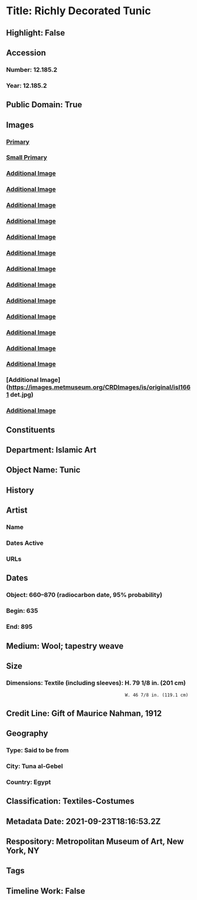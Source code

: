 # Title: Richly Decorated Tunic
## Highlight: False
## Accession
### Number: 12.185.2
### Year: 12.185.2
## Public Domain: True
## Images
### [Primary](https://images.metmuseum.org/CRDImages/is/original/TP278.jpg)
### [Small Primary](https://images.metmuseum.org/CRDImages/is/web-large/TP278.jpg)
### [Additional Image](https://images.metmuseum.org/CRDImages/is/original/RT62.jpg)
### [Additional Image](https://images.metmuseum.org/CRDImages/is/original/33577.jpg)
### [Additional Image](https://images.metmuseum.org/CRDImages/is/original/73101.jpg)
### [Additional Image](https://images.metmuseum.org/CRDImages/is/original/DT207674.jpg)
### [Additional Image](https://images.metmuseum.org/CRDImages/is/original/DP244364.jpg)
### [Additional Image](https://images.metmuseum.org/CRDImages/is/original/DP244368.jpg)
### [Additional Image](https://images.metmuseum.org/CRDImages/is/original/DP244369.jpg)
### [Additional Image](https://images.metmuseum.org/CRDImages/is/original/DP244370.jpg)
### [Additional Image](https://images.metmuseum.org/CRDImages/is/original/DP244371.jpg)
### [Additional Image](https://images.metmuseum.org/CRDImages/is/original/DP244372.jpg)
### [Additional Image](https://images.metmuseum.org/CRDImages/is/original/DP244373.jpg)
### [Additional Image](https://images.metmuseum.org/CRDImages/is/original/DP245077.jpg)
### [Additional Image](https://images.metmuseum.org/CRDImages/is/original/DP245638.jpg)
### [Additional Image](https://images.metmuseum.org/CRDImages/is/original/isl1661 det.jpg)
### [Additional Image](https://images.metmuseum.org/CRDImages/is/original/temp121852.jpg)
## Constituents
## Department: Islamic Art
## Object Name: Tunic
## History
## Artist
### Name
### Dates Active
### URLs
## Dates
### Object: 660–870 (radiocarbon date, 95% probability)
### Begin: 635
### End: 895
## Medium: Wool; tapestry weave
## Size
### Dimensions: Textile (including sleeves): H. 79 1/8 in. (201 cm)
                                                 W. 46 7/8 in. (119.1 cm)
## Credit Line: Gift of Maurice Nahman, 1912
## Geography
### Type: Said to be from
### City: Tuna al-Gebel
### Country: Egypt
## Classification: Textiles-Costumes
## Metadata Date: 2021-09-23T18:16:53.2Z
## Respository: Metropolitan Museum of Art, New York, NY
## Tags
## Timeline Work: False